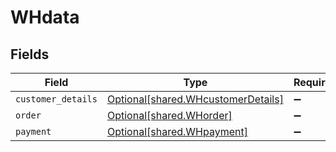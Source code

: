 # WHdata


## Fields

| Field                                                                             | Type                                                                              | Required                                                                          | Description                                                                       | Example                                                                           |
| --------------------------------------------------------------------------------- | --------------------------------------------------------------------------------- | --------------------------------------------------------------------------------- | --------------------------------------------------------------------------------- | --------------------------------------------------------------------------------- |
| `customer_details`                                                                | [Optional[shared.WHcustomerDetails]](../../models/shared/whcustomerdetails.md)    | :heavy_minus_sign:                                                                | N/A                                                                               |                                                                                   |
| `order`                                                                           | [Optional[shared.WHorder]](../../models/shared/whorder.md)                        | :heavy_minus_sign:                                                                | N/A                                                                               | {"order_id":1633615918,"order_amount":1,"order_currency":"INR","order_tags":null} |
| `payment`                                                                         | [Optional[shared.WHpayment]](../../models/shared/whpayment.md)                    | :heavy_minus_sign:                                                                | N/A                                                                               |                                                                                   |